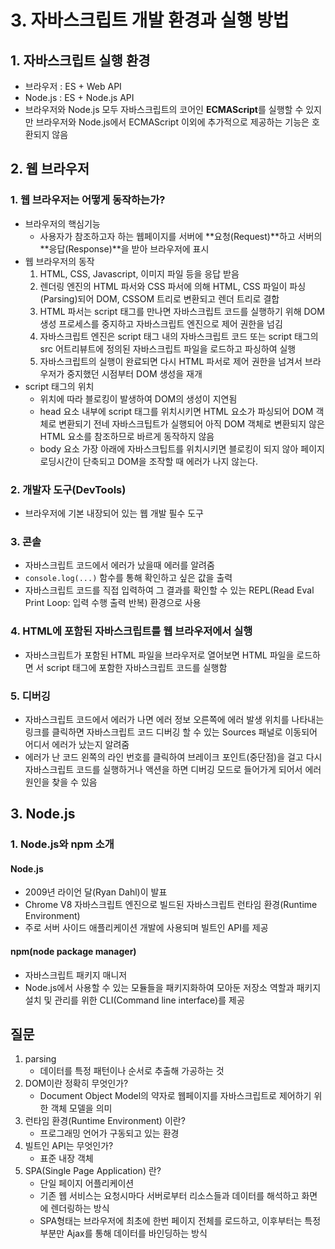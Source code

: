 # 3. 자바스크립트 개발 환경과 실행 방법

## 1. 자바스크립트 실행 환경

- 브라우저 : ES + Web API
- Node.js : ES + Node.js API
- 브라우저와 Node.js 모두 자바스크립트의 코어인 **ECMAScript**를 실행할 수 있지만 브라우저와 Node.js에서 ECMAScript 이외에 추가적으로 제공하는 기능은 호환되지 않음

## 2. 웹 브라우저

### 1. 웹 브라우저는 어떻게 동작하는가?
- 브라우저의 핵심기능
  - 사용자가 참조하고자 하는 웹페이지를 서버에 **요청(Request)**하고 서버의 **응답(Response)**을 받아 브라우저에 표시
- 웹 브라우저의 동작
  1. HTML, CSS, Javascript, 이미지 파일 등을 응답 받음
  1. 렌더링 엔진의 HTML 파서와 CSS 파서에 의해 HTML, CSS 파일이 파싱(Parsing)되어 DOM, CSSOM 트리로 변환되고 렌더 트리로 결합
  1. HTML 파서는 script 태그를 만나면 자바스크립트 코드를 실행하기 위해 DOM 생성 프로세스를 중지하고 자바스크립트 엔진으로 제어 권한을 넘김
  1. 자바스크립트 엔진은 script 태그 내의 자바스크립트 코드 또는 script 태그의 src 어트리뷰트에 정의된 자바스크립트 파일을 로드하고 파싱하여 실행
  1. 자바스크립트의 실행이 완료되면 다시 HTML 파서로 제어 권한을 넘겨서 브라우저가 중지했던 시점부터 DOM 생성을 재개
- script 태그의 위치
  - 위치에 따라 블로킹이 발생하여 DOM의 생성이 지연됨
  - head 요소 내부에 script 태그를 위치시키면 HTML 요소가 파싱되어 DOM 객체로 변환되기 전네 자바스크팁트가 실행되어 아직 DOM 객체로 변환되지 않은 HTML 요소를 참조하므로 바르게 동작하지 않음
  - body 요소 가장 아래에 자바스크팁트를 위치시키면 블로킹이 되지 않아 페이지 로딩시간이 단축되고 DOM을 조작할 때 에러가 나지 않는다.

### 2. 개발자 도구(DevTools)
- 브라우저에 기본 내장되어 있는 웹 개발 필수 도구

### 3. 콘솔
- 자바스크립트 코드에서 에러가 났을때 에러를 알려줌
- `console.log(...)` 함수를 통해 확인하고 싶은 값을 출력
- 자바스크립트 코드를 직접 입력하여 그 결과를 확인할 수 있는 REPL(Read Eval Print Loop: 입력 수행 출력 반복) 환경으로 사용

### 4. HTML에 포함된 자바스크립트를 웹 브라우저에서 실행
- 자바스크립트가 포함된 HTML 파일을 브라우저로 열어보면 HTML 파일을 로드하면 서 script 태그에 포함한 자바스크립트 코드를 실행함

### 5. 디버깅
- 자바스크립트 코드에서 에러가 나면 에러 정보 오른쪽에 에러 발생 위치를 나타내는 링크를 클릭하면 자바스크립트 코드 디버깅 할 수 있는 Sources 패널로 이동되어 어디서 에러가 났는지 알려줌
- 에러가 난 코드 왼쪽의 라인 번호를 클릭하여 브레이크 포인트(중단점)을 걸고 다시 자바스크립트 코드를 실행하거나 액션을 하면 디버깅 모드로 들어가게 되어서 에러 원인을 찾을 수 있음

## 3. Node.js
### 1. Node.js와 npm 소개
#### Node.js
- 2009년 라이언 달(Ryan Dahl)이 발표
- Chrome V8 자바스크립트 엔진으로 빌드된 자바스크립트 런타임 환경(Runtime Environment)
- 주로 서버 사이드 애플리케이션 개발에 사용되며 빌트인 API를 제공
#### npm(node package manager)
- 자바스크립트 패키지 매니저
- Node.js에서 사용할 수 있는 모듈들을 패키지화하여 모아둔 저장소 역할과 패키지 설치 및 관리를 위한 CLI(Command line interface)를 제공


## 질문
1. parsing
    - 데이터를 특정 패턴이나 순서로 추출해 가공하는 것
1. DOM이란 정확히 무엇인가?
    - Document Object Model의 약자로 웹페이지를 자바스크립트로 제어하기 위한 객체 모델을 의미
1. 런타임 환경(Runtime Environment) 이란?
    - 프로그래밍 언어가 구동되고 있는 환경
1. 빌트인 API는 무엇인가?
    - 표준 내장 객체
1. SPA(Single Page Application) 란?
    - 단일 페이지 어플리케이션
    - 기존 웹 서비스는 요청시마다 서버로부터 리소스들과 데이터를 해석하고 화면에 렌더링하는 방식
    - SPA형태는 브라우저에 최초에 한번 페이지 전체를 로드하고, 이후부터는 특정 부분만 Ajax를 통해 데이터를 바인딩하는 방식